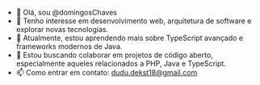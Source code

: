 - 👋 Olá, sou @domingosChaves
- 👀 Tenho interesse em desenvolvimento web, arquitetura de software e explorar novas tecnologias.
- 🌱 Atualmente, estou aprendendo mais sobre TypeScript avançado e frameworks modernos de Java.
- 💞️ Estou buscando colaborar em projetos de código aberto, especialmente aqueles relacionados a PHP, Java e TypeScript.
- 📫 Como entrar em contato: dudu.dekst18@gmail.com

<!---
domingosChaves/domingosChaves is a ✨ special ✨ repository because its `README.md` (this file) appears on your GitHub profile.
You can click the Preview link to take a look at your changes.
--->

